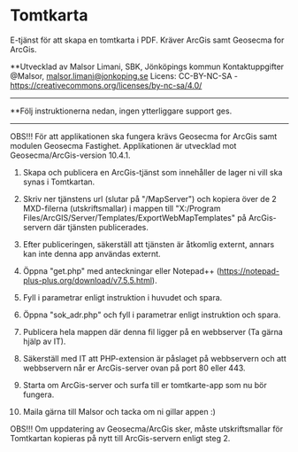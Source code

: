 # Tomtkarta
E-tjänst för att skapa en tomtkarta i PDF. Kräver ArcGis samt Geosecma for ArcGis.

**Utvecklad av Malsor Limani, SBK, Jönköpings kommun 
Kontaktuppgifter @Malsor, malsor.limani@jonkoping.se
Licens: CC-BY-NC-SA - https://creativecommons.org/licenses/by-nc-sa/4.0/

*************************************************************************************
**Följ instruktionerna nedan, ingen ytterliggare support ges.
*************************************************************************************


OBS!!! 
För att applikationen ska fungera krävs Geosecma for ArcGis samt modulen Geosecma Fastighet. 
Applikationen är utvecklad mot Geosecma/ArcGis-version 10.4.1.



1. Skapa och publicera en ArcGis-tjänst som innehåller de lager ni vill ska synas i Tomtkartan.

2. Skriv ner tjänstens url (slutar på "/MapServer") och kopiera över de 2 MXD-filerna (utskriftsmallar) i mappen till "X:/Program Files/ArcGIS/Server/Templates/ExportWebMapTemplates" på ArcGis-servern där tjänsten publicerades.

3. Efter publiceringen, säkerställ att tjänsten är åtkomlig externt, annars kan inte denna app användas externt.

4. Öppna "get.php" med anteckningar eller Notepad++ (https://notepad-plus-plus.org/download/v7.5.5.html).

5. Fyll i parametrar enligt instruktion i huvudet och spara.

6. Öppna "sok_adr.php" och fyll i parametrar enligt instruktion och spara.

7. Publicera hela mappen där denna fil ligger på en webbserver (Ta gärna hjälp av IT).

8. Säkerställ med IT att PHP-extension är påslaget på webbservern och att webbservern når er ArcGis-server ovan på port 80 eller 443.

9. Starta om ArcGis-server och surfa till er tomtkarte-app som nu bör fungera.

10. Maila gärna till Malsor och tacka om ni gillar appen :)

OBS!!!
Om uppdatering av Geosecma/ArcGis sker, måste utskriftsmallar för Tomtkartan kopieras på nytt till ArcGis-servern enligt steg 2.
